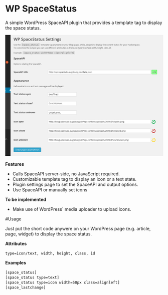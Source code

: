 WP SpaceStatus
==============

A simple WordPress SpaceAPI plugin that provides a template tag to display the space status.

![screenshot](misc/screenshot_settings.png)

**Features**
  * Calls SpaceAPI server-side, no JavaScript required.
  * Customizable template tag to display an icon or a text state.
  * Plugin settings page to set the SpaceAPI and output options.
  * Use SpaceAPI or manually set icons

**To be implemented**
  * Make use of WordPress´ media uploader to upload icons.


#Usage

Just put the short code anywere on your WordPress page (e.g. article, page, widget) to display the space status.

**Attributes**
```
type=icon/text, width, height, class, id
```
**Examples**
```
[space_status]
[space_status type=text]
[space_status type=icon width=50px class=alignleft]
[space_lastchange]
```
